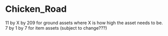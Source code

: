 # Chicken_Road

11 by X by 209 for ground assets where X is how high the asset needs to be.
7 by 1 by 7 for item assets (subject to change???)

